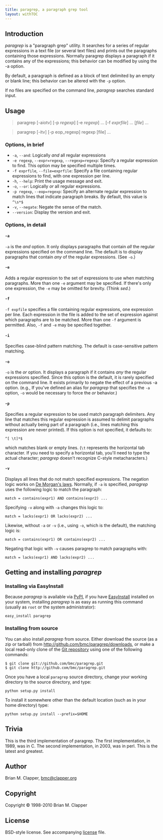 ```yaml
---
title: paragrep, a paragraph grep tool
layout: withTOC
---
```


## Introduction

*paragrep* is a "paragraph grep" utility. It searches for a series of
regular expressions in a text file (or several text files) and prints out
the paragraphs containing those expressions. Normally paragrep displays a
paragraph if it contains any of the expressions; this behavior can be
modified by using the -a option.

By default, a paragraph is defined as a block of text delimited by an empty
or blank line; this behavior can be altered with the `-p` option.

If no files are specified on the command line, *paragrep* searches standard
input.

## Usage

> paragrep \[-aiotv\] \[-p *regexp*\] \[-e *regexp*\] ... \[-f *exprfile*\] ... \[*file*\] ...

> paragrep \[-itv\] \[-p eop_regexp\] regexp \[file\] ...

### Options, in brief

* `-a`, `--and`: Logically *and* all regular expressions
* `-e regexp`, `--expr=regexp`, `--regexp=regexp`: Specify a regular expression
  to find. This option may be specified multiple times.
* `-f exprfile`, `--file=exprfile`: Specify a file containing regular 
  expressions to find, with one expression per line.
* `-h`, `--help`: Print the usage message and exit.
* `-o`, `--or`: Logically *or* all regular expressions.
* `-p regexp`, `--eop=regexp`: Specify an alternate regular expression to
  match lines that indicate paragraph breaks. By default, this value is
  `^\s*$`
* `-v`, `--negate`: Negate the sense of the match.
* `--version`: Display the version and exit.

### Options, in detail

#### `-a`

`-a` is the *and* option. It only displays paragraphs that contain *all*
the regular expressions specified on the command line. The default is to
display paragraphs that contain *any* of the regular expressions. (See `-o`.)

#### `-e`

Adds a regular expression to the set of expressions to use when matching
paragraphs. More than one `-e` argument may be specified. If there's only
one expression, the `-e` may be omitted for brevity. (Think *sed*.)

#### `-f`

`-f expfile` specifies a file containing regular expressions, one
expression per line. Each expression in the file is added to the set of
expression against which paragraphs are to be matched. More than one `-f`
argument is permitted. Also, `-f` and `-e` may be specified together.

#### `-i`

Specifies case-blind pattern matching. The default is case-sensitive pattern
matching.

#### `-o`

`-o` is the *or* option. It displays a paragraph if it contains *any* the
regular expressions specified. Since this option is the default, it is
rarely specified on the command line. It exists primarily to negate the
effect of a previous -a option. (e.g., If you've defined an alias for
*paragrep* that specifies the `-a` option, `-o` would be necessary to force
the *or* behavior.)

#### `-p`

Specifies a regular expression to be used match paragraph delimiters. Any
line that matches this regular expression is assumed to delimit paragraphs
without actually being part of a paragraph (i.e., lines matching this
expression are never printed). If this option is not specified, it defaults
to:

    ^[ \t]*$

which matches blank or empty lines. (`\t` represents the horizontal tab
character. If you need to specify a horizontal tab, you'll need to type the
actual character; *paragrep* doesn't recognize C-style metacharacters.)

#### `-v`

Displays all lines that do not match specified expressions. The negation
logic works on [De Morgan's laws][]. Normally, if `-a` is specified,
*paragrep* uses the following logic to match the paragraph:

    match = contains(expr1) AND contains(expr2) ...

Specifying `-v` along with `-a` changes this logic to:

    match = lacks(expr1) OR lacks(expr2) ...

Likewise, without `-a` or `-v` (i.e., using `-o`, which is the default),
the matching logic is:

    match = contains(expr1) OR contains(expr2) ...

Negating that logic with `-v` causes paragrep to match paragraphs with:

    match = lacks(expr1) AND lacks(expr2) ...

[De Morgan's laws]: http://en.wikipedia.org/wiki/De_Morgan's_laws

## Getting and installing *paragrep*

### Installing via EasyInstall

Because *paragrep* is available via [PyPI][], if you have [EasyInstall][]
installed on your system, installing *paragrep* is as easy as running this
command (usually as `root` or the system administrator):

    easy_install paragrep

### Installing from source

You can also install *paragrep* from source. Either download the source (as
a zip or tarball) from <http://github.com/bmc/paragrep/downloads>, or make
a local read-only clone of the [Git repository][] using one of the
following commands:

    $ git clone git://github.com/bmc/paragrep.git
    $ git clone http://github.com/bmc/paragrep.git

[EasyInstall]: http://peak.telecommunity.com/DevCenter/EasyInstall
[PyPI]: http://pypi.python.org/pypi
[Git repository]: http://github.com/bmc/paragrep.git

Once you have a local `paragrep` source directory, change your working directory
to the source directory, and type:

    python setup.py install

To install it somewhere other than the default location (such as in your
home directory) type:

    python setup.py install --prefix=$HOME

## Trivia

This is the third implementation of paragrep. The first implementation, in
1989, was in C. The second implementation, in 2003, was in perl. This is
the latest and greatest.

## Author

Brian M. Clapper, [bmc@clapper.org][]

[bmc@clapper.org]: mailto:bmc@clapper.org

## Copyright

Copyright &copy; 1998-2010 Brian M. Clapper

## License

BSD-style license. See accompanying [license][] file.

[license]: license.html
